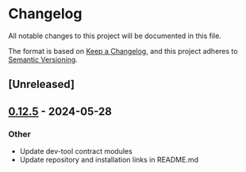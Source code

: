 # Changelog
All notable changes to this project will be documented in this file.

The format is based on [Keep a Changelog](https://keepachangelog.com/en/1.0.0/),
and this project adheres to [Semantic Versioning](https://semver.org/spec/v2.0.0.html).

## [Unreleased]

## [0.12.5](https://github.com/utnet-org/utility-cli-rs/compare/unc-v0.12.4...unc-v0.12.5) - 2024-05-28

### Other
- Update dev-tool contract modules
- Update repository and installation links in README.md
